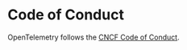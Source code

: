 # Code of Conduct

OpenTelemetry follows the [CNCF Code of Conduct](https://github.com/cncf/foundation/blob/master/code-of-conduct.md).
